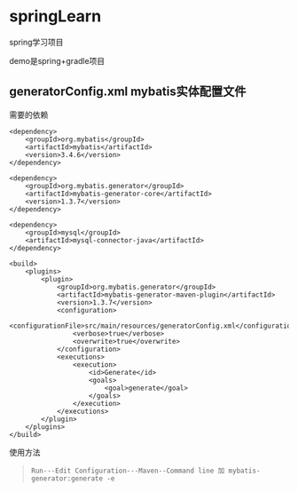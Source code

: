 # springLearn
spring学习项目

demo是spring+gradle项目

## generatorConfig.xml mybatis实体配置文件
需要的依赖
```
<dependency>
	<groupId>org.mybatis</groupId>
	<artifactId>mybatis</artifactId>
	<version>3.4.6</version>
</dependency>

<dependency>
	<groupId>org.mybatis.generator</groupId>
	<artifactId>mybatis-generator-core</artifactId>
	<version>1.3.7</version>
</dependency>

<dependency>
	<groupId>mysql</groupId>
	<artifactId>mysql-connector-java</artifactId>
</dependency>
   
<build>
	<plugins>
		<plugin>
			<groupId>org.mybatis.generator</groupId>
			<artifactId>mybatis-generator-maven-plugin</artifactId>
			<version>1.3.7</version>
			<configuration>
				<configurationFile>src/main/resources/generatorConfig.xml</configurationFile>
				<verbose>true</verbose>
				<overwrite>true</overwrite>
			</configuration>
			<executions>
				<execution>
					<id>Generate</id>
					<goals>
						<goal>generate</goal>
					</goals>
				</execution>
			</executions>
		</plugin>
	</plugins>
</build>
```
使用方法
>` Run---Edit Configuration---Maven--Command line 加 mybatis-generator:generate -e  `
